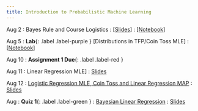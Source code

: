```yaml
---
title: Introduction to Probabilistic Machine Learning
---
```


Aug 2
: Bayes Rule and Course Logistics
  : [[Slides](../slides/01-bayesian1.pdf)]
  : [[Notebook](https://github.com/nipunbatra/pml2022/blob/main/notebooks/iid.ipynb)]

Aug 5
: **Lab**{: .label .label-purple } [Distributions in TFP/Coin Toss MLE]
  : [[Notebook](https://colab.research.google.com/drive/1GGH6TuoF-KkNp5OH4DOhoJvu_9OBd0At)]

Aug 10
: **Assignment 1 Due**{: .label .label-red }

Aug 11
: Linear Regression MLE]
  : [Slides](../slides/MLE.pdf)

Aug 12
: [Logistic Regression MLE, Coin Toss and Linear Regression MAP](#)
  : [Slides](#)

Aug
: **Quiz 1**{: .label .label-green } 
: [Bayesian Linear Regression](#)
  : [Slides](#)






